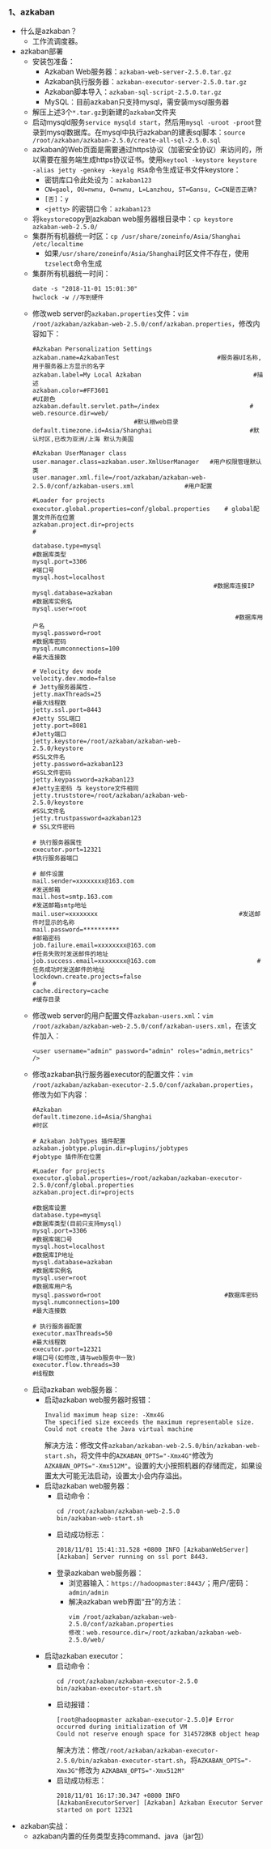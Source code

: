 ### 1、azkaban
- 什么是azkaban？
    - 工作流调度器。
- azkaban部署
    - 安装包准备：
        - Azkaban Web服务器：`azkaban-web-server-2.5.0.tar.gz`
        - Azkaban执行服务器：`azkaban-executor-server-2.5.0.tar.gz`
        - Azkaban脚本导入：`azkaban-sql-script-2.5.0.tar.gz`
        - MySQL：目前azkaban只支持mysql，需安装mysql服务器
    - 解压上述3个`*.tar.gz`到新建的`azkaban`文件夹
    - 启动mysqld服务`service mysqld start`，然后用`mysql -uroot -proot`登录到mysql数据库。在mysql中执行azkaban的建表sql脚本：`source /root/azkaban/azkaban-2.5.0/create-all-sql-2.5.0.sql`
    - azkaban的Web页面是需要通过https协议（加密安全协议）来访问的，所以需要在服务端生成https协议证书。使用`keytool -keystore keystore -alias jetty -genkey -keyalg RSA`命令生成证书文件keystore：
        - 密钥库口令此处设为：`azkaban123`
        - `CN=gaol, OU=nwnu, O=nwnu, L=Lanzhou, ST=Gansu, C=CN是否正确?`
        - `[否]`：`y`
        - `<jetty>` 的密钥口令：`azkaban123`
    - 将`keystore`copy到azkaban web服务器根目录中：`cp keystore azkaban-web-2.5.0/`
    - 集群所有机器统一时区：`cp /usr/share/zoneinfo/Asia/Shanghai /etc/localtime`
        - 如果`/usr/share/zoneinfo/Asia/Shanghai`时区文件不存在，使用`tzselect`命令生成
    - 集群所有机器统一时间：
        ```
        date -s "2018-11-01 15:01:30"
        hwclock -w //写到硬件
        ```
    - 修改web server的`azkaban.properties`文件：`vim /root/azkaban/azkaban-web-2.5.0/conf/azkaban.properties`，修改内容如下：
        ```
        #Azkaban Personalization Settings
        azkaban.name=AzkabanTest                           #服务器UI名称,用于服务器上方显示的名字
        azkaban.label=My Local Azkaban                               #描述
        azkaban.color=#FF3601                                                 #UI颜色
        azkaban.default.servlet.path=/index                         #
        web.resource.dir=web/                                                 #默认根web目录
        default.timezone.id=Asia/Shanghai                           #默认时区,已改为亚洲/上海 默认为美国
         
        #Azkaban UserManager class
        user.manager.class=azkaban.user.XmlUserManager   #用户权限管理默认类
        user.manager.xml.file=/root/azkaban/azkaban-web-2.5.0/conf/azkaban-users.xml              #用户配置
         
        #Loader for projects
        executor.global.properties=conf/global.properties    # global配置文件所在位置
        azkaban.project.dir=projects                                                #
         
        database.type=mysql                                                              #数据库类型
        mysql.port=3306                                                                       #端口号
        mysql.host=localhost                                                      #数据库连接IP
        mysql.database=azkaban                                                       #数据库实例名
        mysql.user=root                                                                 #数据库用户名
        mysql.password=root                                                          #数据库密码
        mysql.numconnections=100                                                  #最大连接数
         
        # Velocity dev mode
        velocity.dev.mode=false
        # Jetty服务器属性.
        jetty.maxThreads=25                                                               #最大线程数
        jetty.ssl.port=8443                                                                   #Jetty SSL端口
        jetty.port=8081                                                                         #Jetty端口
        jetty.keystore=/root/azkaban/azkaban-web-2.5.0/keystore                                                          #SSL文件名
        jetty.password=azkaban123                                                             #SSL文件密码
        jetty.keypassword=azkaban123                                                      #Jetty主密码 与 keystore文件相同
        jetty.truststore=/root/azkaban/azkaban-web-2.5.0/keystore                                                                #SSL文件名
        jetty.trustpassword=azkaban123                                                   # SSL文件密码
         
        # 执行服务器属性
        executor.port=12321                                                               #执行服务器端口
         
        # 邮件设置
        mail.sender=xxxxxxxx@163.com                                       #发送邮箱
        mail.host=smtp.163.com                                                       #发送邮箱smtp地址
        mail.user=xxxxxxxx                                       #发送邮件时显示的名称
        mail.password=**********                                                 #邮箱密码
        job.failure.email=xxxxxxxx@163.com                              #任务失败时发送邮件的地址
        job.success.email=xxxxxxxx@163.com                            #任务成功时发送邮件的地址
        lockdown.create.projects=false                                           #
        cache.directory=cache                                                            #缓存目录
        ```
    - 修改web server的用户配置文件`azkaban-users.xml`：`vim /root/azkaban/azkaban-web-2.5.0/conf/azkaban-users.xml`，在该文件加入：
        ```
        <user username="admin" password="admin" roles="admin,metrics" />
        ```
    - 修改azkaban执行服务器executor的配置文件：`vim /root/azkaban/azkaban-executor-2.5.0/conf/azkaban.properties`，修改为如下内容：
        ```
        #Azkaban
        default.timezone.id=Asia/Shanghai                                              #时区
         
        # Azkaban JobTypes 插件配置
        azkaban.jobtype.plugin.dir=plugins/jobtypes                   #jobtype 插件所在位置
         
        #Loader for projects
        executor.global.properties=/root/azkaban/azkaban-executor-2.5.0/conf/global.properties
        azkaban.project.dir=projects
         
        #数据库设置
        database.type=mysql                                                                       #数据库类型(目前只支持mysql)
        mysql.port=3306                                                                                #数据库端口号
        mysql.host=localhost                                                           #数据库IP地址
        mysql.database=azkaban                                                                #数据库实例名
        mysql.user=root                                                                       #数据库用户名
        mysql.password=root                                  #数据库密码
        mysql.numconnections=100                                                           #最大连接数
         
        # 执行服务器配置
        executor.maxThreads=50                                                                #最大线程数
        executor.port=12321                                                               #端口号(如修改,请与web服务中一致)
        executor.flow.threads=30                                                                #线程数
        ```
    - 启动azkaban web服务器：
        - 启动azkaban web服务器时报错：
            ```
            Invalid maximum heap size: -Xmx4G
            The specified size exceeds the maximum representable size.
            Could not create the Java virtual machine
            ```  
            解决方法：修改文件`azkaban/azkaban-web-2.5.0/bin/azkaban-web-start.sh`，将文件中的`AZKABAN_OPTS="-Xmx4G"`修改为 `AZKABAN_OPTS="-Xmx512M"`。设置的大小按照机器的存储而定，如果设置太大可能无法启动，设置太小会内存溢出。
        - 启动azkaban web服务器：
            - 启动命令：
                ```
                cd /root/azkaban/azkaban-web-2.5.0
                bin/azkaban-web-start.sh
                ```
            - 启动成功标志：
                ```
                2018/11/01 15:41:31.528 +0800 INFO [AzkabanWebServer] [Azkaban] Server running on ssl port 8443.
                ```
            - 登录azkaban web服务器：
                - 浏览器输入：`https://hadoopmaster:8443/`；用户/密码：`admin/admin`
                - 解决azkaban web界面“丑”的方法：
                    ```
                    vim /root/azkaban/azkaban-web-2.5.0/conf/azkaban.properties
                    修改：web.resource.dir=/root/azkaban/azkaban-web-2.5.0/web/
                    ```
        - 启动azkaban executor：
            - 启动命令：
                ```
                cd /root/azkaban/azkaban-executor-2.5.0
                bin/azkaban-executor-start.sh
                ```
            - 启动报错：
                ```
                [root@hadoopmaster azkaban-executor-2.5.0]# Error occurred during initialization of VM
                Could not reserve enough space for 3145728KB object heap
                ```  
                解决方法：修改`/root/azkaban/azkaban-executor-2.5.0/bin/azkaban-executor-start.sh`，将`AZKABAN_OPTS="-Xmx3G"`修改为 `AZKABAN_OPTS="-Xmx512M"`
            - 启动成功标志：
                ```
                2018/11/01 16:17:30.347 +0800 INFO [AzkabanExecutorServer] [Azkaban] Azkaban Executor Server started on port 12321
                ```
- azkaban实战：
    - azkaban内置的任务类型支持command、java（jar包）
            
